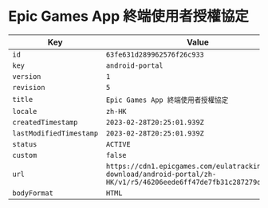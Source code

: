 # Epic Games App 終端使用者授權協定

| Key | Value |
| --- | ----- |
| `id` | `63fe631d289962576f26c933` |
| `key` | `android-portal` |
| `version` | `1` |
| `revision` | `5` |
| `title` | `Epic Games App 終端使用者授權協定` |
| `locale` | `zh-HK` |
| `createdTimestamp` | `2023-02-28T20:25:01.939Z` |
| `lastModifiedTimestamp` | `2023-02-28T20:25:01.939Z` |
| `status` | `ACTIVE` |
| `custom` | `false` |
| `url` | `https://cdn1.epicgames.com/eulatracking-download/android-portal/zh-HK/v1/r5/46206eede6ff47de7fb31c287279d859.pdf` |
| `bodyFormat` | `HTML` |
